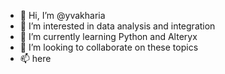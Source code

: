 - 👋 Hi, I’m @yvakharia
- 👀 I’m interested in data analysis and integration 
- 🌱 I’m currently learning Python and Alteryx
- 💞️ I’m looking to collaborate on these topics
- 📫 here

<!---
yvakharia/yvakharia is a ✨ special ✨ repository because its `README.md` (this file) appears on your GitHub profile.
You can click the Preview link to take a look at your changes.
--->
